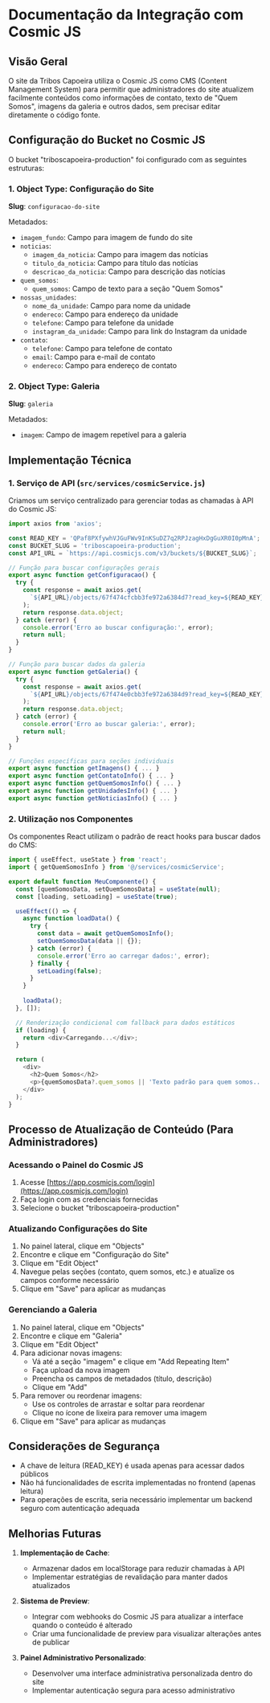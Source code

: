# Documentação da Integração com Cosmic JS

## Visão Geral

O site da Tribos Capoeira utiliza o Cosmic JS como CMS (Content Management System) para permitir que administradores do site atualizem facilmente conteúdos como informações de contato, texto de "Quem Somos", imagens da galeria e outros dados, sem precisar editar diretamente o código fonte.

## Configuração do Bucket no Cosmic JS

O bucket "triboscapoeira-production" foi configurado com as seguintes estruturas:

### 1. Object Type: Configuração do Site

**Slug**: `configuracao-do-site`

Metadados:
- `imagem_fundo`: Campo para imagem de fundo do site
- `noticias`: 
  - `imagem_da_noticia`: Campo para imagem das notícias
  - `titulo_da_noticia`: Campo para título das notícias
  - `descricao_da_noticia`: Campo para descrição das notícias
- `quem_somos`:
  - `quem_somos`: Campo de texto para a seção "Quem Somos"
- `nossas_unidades`:
  - `nome_da_unidade`: Campo para nome da unidade
  - `endereco`: Campo para endereço da unidade
  - `telefone`: Campo para telefone da unidade
  - `instagram_da_unidade`: Campo para link do Instagram da unidade
- `contato`:
  - `telefone`: Campo para telefone de contato
  - `email`: Campo para e-mail de contato
  - `endereco`: Campo para endereço de contato

### 2. Object Type: Galeria

**Slug**: `galeria`

Metadados:
- `imagem`: Campo de imagem repetível para a galeria

## Implementação Técnica

### 1. Serviço de API (`src/services/cosmicService.js`)

Criamos um serviço centralizado para gerenciar todas as chamadas à API do Cosmic JS:

```javascript
import axios from 'axios';

const READ_KEY = 'QPaf8PXfywhVJGuFWv9InKSuDZ7q2RPJzagHxDgGuXR0I0pMnA';
const BUCKET_SLUG = 'triboscapoeira-production';
const API_URL = `https://api.cosmicjs.com/v3/buckets/${BUCKET_SLUG}`;

// Função para buscar configurações gerais
export async function getConfiguracao() {
  try {
    const response = await axios.get(
      `${API_URL}/objects/67f474cfcbb3fe972a6384d7?read_key=${READ_KEY}&depth=1&props=slug,title,metadata,type`
    );
    return response.data.object;
  } catch (error) {
    console.error('Erro ao buscar configuração:', error);
    return null;
  }
}

// Função para buscar dados da galeria
export async function getGaleria() {
  try {
    const response = await axios.get(
      `${API_URL}/objects/67f474e0cbb3fe972a6384d9?read_key=${READ_KEY}&depth=1&props=slug,title,metadata,type`
    );
    return response.data.object;
  } catch (error) {
    console.error('Erro ao buscar galeria:', error);
    return null;
  }
}

// Funções específicas para seções individuais
export async function getImagens() { ... }
export async function getContatoInfo() { ... }
export async function getQuemSomosInfo() { ... }
export async function getUnidadesInfo() { ... }
export async function getNoticiasInfo() { ... }
```

### 2. Utilização nos Componentes

Os componentes React utilizam o padrão de react hooks para buscar dados do CMS:

```javascript
import { useEffect, useState } from 'react';
import { getQuemSomosInfo } from '@/services/cosmicService';

export default function MeuComponente() {
  const [quemSomosData, setQuemSomosData] = useState(null);
  const [loading, setLoading] = useState(true);

  useEffect(() => {
    async function loadData() {
      try {
        const data = await getQuemSomosInfo();
        setQuemSomosData(data || {});
      } catch (error) {
        console.error('Erro ao carregar dados:', error);
      } finally {
        setLoading(false);
      }
    }
    
    loadData();
  }, []);

  // Renderização condicional com fallback para dados estáticos
  if (loading) {
    return <div>Carregando...</div>;
  }

  return (
    <div>
      <h2>Quem Somos</h2>
      <p>{quemSomosData?.quem_somos || 'Texto padrão para quem somos...'}</p>
    </div>
  );
}
```

## Processo de Atualização de Conteúdo (Para Administradores)

### Acessando o Painel do Cosmic JS

1. Acesse [https://app.cosmicjs.com/login](https://app.cosmicjs.com/login)
2. Faça login com as credenciais fornecidas
3. Selecione o bucket "triboscapoeira-production"

### Atualizando Configurações do Site

1. No painel lateral, clique em "Objects"
2. Encontre e clique em "Configuração do Site"
3. Clique em "Edit Object"
4. Navegue pelas seções (contato, quem somos, etc.) e atualize os campos conforme necessário
5. Clique em "Save" para aplicar as mudanças

### Gerenciando a Galeria

1. No painel lateral, clique em "Objects"
2. Encontre e clique em "Galeria"
3. Clique em "Edit Object"
4. Para adicionar novas imagens:
   - Vá até a seção "imagem" e clique em "Add Repeating Item"
   - Faça upload da nova imagem
   - Preencha os campos de metadados (título, descrição)
   - Clique em "Add"
5. Para remover ou reordenar imagens:
   - Use os controles de arrastar e soltar para reordenar
   - Clique no ícone de lixeira para remover uma imagem
6. Clique em "Save" para aplicar as mudanças

## Considerações de Segurança

- A chave de leitura (READ_KEY) é usada apenas para acessar dados públicos
- Não há funcionalidades de escrita implementadas no frontend (apenas leitura)
- Para operações de escrita, seria necessário implementar um backend seguro com autenticação adequada

## Melhorias Futuras

1. **Implementação de Cache**:
   - Armazenar dados em localStorage para reduzir chamadas à API
   - Implementar estratégias de revalidação para manter dados atualizados

2. **Sistema de Preview**:
   - Integrar com webhooks do Cosmic JS para atualizar a interface quando o conteúdo é alterado
   - Criar uma funcionalidade de preview para visualizar alterações antes de publicar

3. **Painel Administrativo Personalizado**:
   - Desenvolver uma interface administrativa personalizada dentro do site
   - Implementar autenticação segura para acesso administrativo 